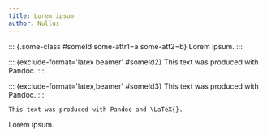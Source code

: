 ```yaml
---
title: Lorem ipsum
author: Nullus
---
```


::: {.some-class #someId some-attr1=a some-att2=b}
Lorem ipsum.
:::

::: {exclude-format='latex beamer' #someId2}
This text was produced with Pandoc.
:::

::: {exclude-format='latex,beamer' #someId3}
This text was produced with Pandoc.
:::

```{=latex}
This text was produced with Pandoc and \LaTeX{}.
```

Lorem ipsum.
